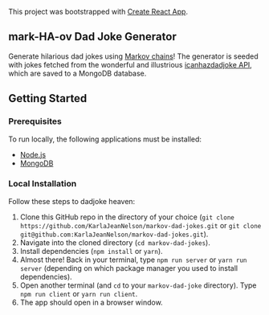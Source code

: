 This project was bootstrapped with [Create React App](https://github.com/facebook/create-react-app).

## mark-HA-ov Dad Joke Generator
Generate hilarious dad jokes using [Markov chains](https://en.wikipedia.org/wiki/Markov_chain)! The generator is seeded with jokes fetched from the wonderful and illustrious [icanhazdadjoke API](https://icanhazdadjoke.com/api), which are saved to a MongoDB database.

## Getting Started

### Prerequisites
To run locally, the following applications must be installed:
- [Node.js](https://nodejs.org/)
- [MongoDB](https://www.mongodb.com/download-center/community)

### Local Installation
Follow these steps to dadjoke heaven:
1. Clone this GitHub repo in the directory of your choice (`git clone https://github.com/KarlaJeanNelson/markov-dad-jokes.git` or `git clone git@github.com:KarlaJeanNelson/markov-dad-jokes.git`).
2. Navigate into the cloned directory (`cd markov-dad-jokes`).
3. Install dependencies (`npm install` or `yarn`).
7. Almost there! Back in your terminal, type `npm run server` or `yarn run server` (depending on which package manager you used to install dependencies).
8. Open another terminal (and `cd` to your `markov-dad-joke` directory). Type `npm run client` or `yarn run client`.
9. The app should open in a browser window.
